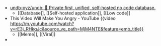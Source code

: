 - [undb-xyz/undb: 🚀 Private first, unified, self-hosted no code database.](https://github.com/undb-xyz/undb)
	- [[Database]], [[Self-hosted application]], [[Low code]]
- This Video Will Make You Angry - YouTube {{video https://m.youtube.com/watch?v=rE3j_RHkqJc&source_ve_path=MjM4NTE&feature=emb_title}}
	- [[Meme]], [[Viral]]
-
